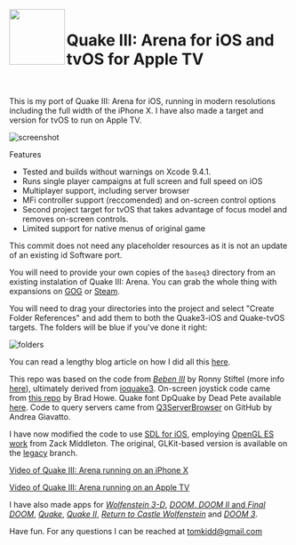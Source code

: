 <img align="left" width="100" height="100" src="https://raw.githubusercontent.com/tomkidd/Quake3-iOS/master/icon_quake3.png">  

#  Quake III: Arena for iOS and tvOS for Apple TV

&nbsp;

This is my port of Quake III: Arena for iOS, running in modern resolutions including the full width of the iPhone X. I have also made a target and version for tvOS to run on Apple TV.

![screenshot](https://raw.githubusercontent.com/tomkidd/Quake3-iOS/master/ss_quake3.png)

Features

- Tested and builds without warnings on Xcode 9.4.1.
- Runs single player campaigns at full screen and full speed on iOS
- Multiplayer support, including server browser
- MFi controller support (reccomended) and on-screen control options
- Second project target for tvOS that takes advantage of focus model and removes on-screen controls.
- Limited support for native menus of original game

This commit does not need any placeholder resources as it is not an update of an existing id Software port. 

You will need to provide your own copies of the `baseq3` directory from an existing instalation of Quake III: Arena. You can grab the whole thing with expansions on [GOG](https://www.gog.com/game/quake_iii_gold) or [Steam](https://store.steampowered.com/app/2200/Quake_III_Arena/).

You will need to drag your directories into the project and select "Create Folder References" and add them to both the Quake3-iOS and Quake-tvOS targets. The folders will be blue if you've done it right:

![folders](https://github.com/tomkidd/Quake3-iOS/raw/master/folders.png)

You can read a lengthy blog article on how I did all this [here](http://schnapple.com/quake-3-for-ios-and-tvos-for-apple-tv/).

This repo was based on the code from *[Beben III](https://itunes.apple.com/us/app/beben-iii/id771105890?mt=8)* by Ronny Stiftel (more info [here](http://www.mac-and-i.net/2013/12/beben-iii-openarenaquake-3-for-ios.html)), ultimately derived from [ioquake3](https://ioquake3.org/).  On-screen joystick code came from [this repo](https://github.com/bradhowes/Joystick) by Brad Howe. Quake font DpQuake by Dead Pete available [here](https://www.dafont.com/quake.font). Code to query servers came from [Q3ServerBrowser](https://github.com/andreagiavatto/Q3ServerBrowser) on GitHub by Andrea Giavatto.

I have now modified the code to use [SDL for iOS](https://www.libsdl.org/), employing [OpenGL ES work](https://github.com/zturtleman/ioq3/tree/opengles1) from Zack Middleton. The original, GLKit-based version is available on the [legacy](https://github.com/tomkidd/Quake3-iOS/tree/legacy) branch. 

[Video of Quake III: Arena running on an iPhone X](https://www.youtube.com/watch?v=4Fu1fmXtcvo)

[Video of Quake III: Arena running on an Apple TV](https://www.youtube.com/watch?v=ade-J3RYpsQ)

I have also made apps for [*Wolfenstein 3-D*](https://github.com/tomkidd/Wolf3D-iOS), [*DOOM*, *DOOM II* and *Final DOOM*](https://github.com/tomkidd/DOOM-iOS), [*Quake*](https://github.com/tomkidd/Quake-iOS), [*Quake II*](https://github.com/tomkidd/Quake2-iOS), [*Return to Castle Wolfenstein*](https://github.com/tomkidd/RTCW-iOS) and [*DOOM 3*](https://github.com/tomkidd/DOOM3-iOS).

Have fun. For any questions I can be reached at tomkidd@gmail.com
